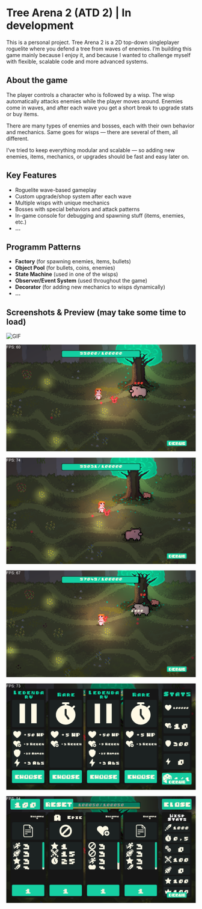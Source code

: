 # Tree Arena 2 (ATD 2) | In development

This is a personal project. Tree Arena 2 is a 2D top-down singleplayer roguelite where you defend a tree from waves of enemies. I’m building this game mainly because I enjoy it, and because I wanted to challenge myself with flexible, scalable code and more advanced systems.

## About the game

The player controls a character who is followed by a wisp. The wisp automatically attacks enemies while the player moves around. Enemies come in waves, and after each wave you get a short break to upgrade stats or buy items.

There are many types of enemies and bosses, each with their own behavior and mechanics. Same goes for wisps — there are several of them, all different.

I’ve tried to keep everything modular and scalable — so adding new enemies, items, mechanics, or upgrades should be fast and easy later on.

## Key Features

- Roguelite wave-based gameplay
- Custom upgrade/shop system after each wave
- Multiple wisps with unique mechanics
- Bosses with special behaviors and attack patterns
- In-game console for debugging and spawning stuff (items, enemies, etc.)
- **...**

## Programm Patterns

- **Factory** (for spawning enemies, items, bullets)
- **Object Pool** (for bullets, coins, enemies)
- **State Machine** (used in one of the wisps)
- **Observer/Event System** (used throughout the game)
- **Decorator** (for adding new mechanics to wisps dynamically)
- **...**

## Screenshots & Preview (may take some time to load)

![GIF](Screenshot/short.gif)

![1](Screenshot/screenshot_1.png)

![2](Screenshot/screenshot_2.png)

![3](Screenshot/screenshot_3.png)

![4](Screenshot/screenshot_4.png)

![5](Screenshot/screenshot_5.png)
